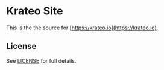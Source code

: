 # Krateo Site

This is the the source for [https://krateo.io](https://krateo.io).

## License

See [LICENSE](./LICENSE) for full details.

